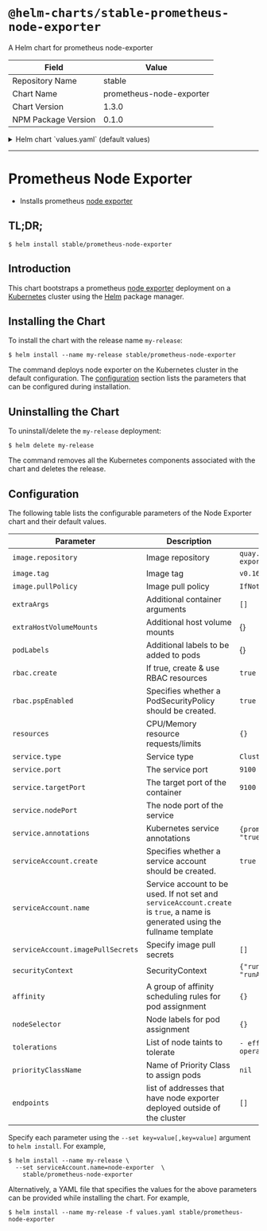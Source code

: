 # `@helm-charts/stable-prometheus-node-exporter`

A Helm chart for prometheus node-exporter

| Field               | Value                    |
| ------------------- | ------------------------ |
| Repository Name     | stable                   |
| Chart Name          | prometheus-node-exporter |
| Chart Version       | 1.3.0                    |
| NPM Package Version | 0.1.0                    |

<details>

<summary>Helm chart `values.yaml` (default values)</summary>

```yaml
# Default values for prometheus-node-exporter.
# This is a YAML-formatted file.
# Declare variables to be passed into your templates.
image:
  repository: quay.io/prometheus/node-exporter
  tag: v0.17.0
  pullPolicy: IfNotPresent

service:
  type: ClusterIP
  port: 9100
  targetPort: 9100
  nodePort:
  annotations:
    prometheus.io/scrape: 'true'

resources:
  {}
  # We usually recommend not to specify default resources and to leave this as a conscious
  # choice for the user. This also increases chances charts run on environments with little
  # resources, such as Minikube. If you do want to specify resources, uncomment the following
  # lines, adjust them as necessary, and remove the curly braces after 'resources:'.
  # limits:
  #   cpu: 200m
  #    memory: 50Mi
  # requests:
  #   cpu: 100m
  #   memory: 30Mi

serviceAccount:
  # Specifies whether a ServiceAccount should be created
  create: true
  # The name of the ServiceAccount to use.
  # If not set and create is true, a name is generated using the fullname template
  name:
  imagePullSecrets: []

securityContext:
  runAsNonRoot: true
  runAsUser: 65534

rbac:
  ## If true, create & use RBAC resources
  ##
  create: true
  ## If true, create & use Pod Security Policy resources
  ## https://kubernetes.io/docs/concepts/policy/pod-security-policy/
  pspEnabled: true

# for deployments that have node_exporter deployed outside of the cluster, list
# their addresses here
endpoints: []

## Assign a group of affinity scheduling rules
##
affinity: {}
#   nodeAffinity:
#     requiredDuringSchedulingIgnoredDuringExecution:
#       nodeSelectorTerms:
#         - matchFields:
#             - key: metadata.name
#               operator: In
#               values:
#                 - target-host-name

## Assign a nodeSelector if operating a hybrid cluster
##
nodeSelector: {}
#   beta.kubernetes.io/arch: amd64
#   beta.kubernetes.io/os: linux

tolerations:
  - effect: NoSchedule
    operator: Exists

## Assign a PriorityClassName to pods if set
# priorityClassName: ""

## Additional container arguments
##
extraArgs: {}
#   - --collector.diskstats.ignored-devices=^(ram|loop|fd|(h|s|v)d[a-z]|nvme\\d+n\\d+p)\\d+$

## Additional mounts from the host
##
extraHostVolumeMounts: {}
#  - name: <mountName>
#    hostPath: <hostPath>
#    mountPath: <mountPath>
#    readOnly: true|false
#    mountPropagation: None|HostToContainer|Bidirectional
```

</details>

---

# Prometheus Node Exporter

- Installs prometheus [node exporter](https://github.com/prometheus/node_exporter)

## TL;DR;

```console
$ helm install stable/prometheus-node-exporter
```

## Introduction

This chart bootstraps a prometheus [node exporter](http://github.com/prometheus/node_exporter) deployment on a [Kubernetes](http://kubernetes.io) cluster using the [Helm](https://helm.sh) package manager.

## Installing the Chart

To install the chart with the release name `my-release`:

```console
$ helm install --name my-release stable/prometheus-node-exporter
```

The command deploys node exporter on the Kubernetes cluster in the default configuration. The [configuration](#configuration) section lists the parameters that can be configured during installation.

## Uninstalling the Chart

To uninstall/delete the `my-release` deployment:

```console
$ helm delete my-release
```

The command removes all the Kubernetes components associated with the chart and deletes the release.

## Configuration

The following table lists the configurable parameters of the Node Exporter chart and their default values.

| Parameter                         | Description                                                                                                                   | Default                                      |     |
| --------------------------------- | ----------------------------------------------------------------------------------------------------------------------------- | -------------------------------------------- | --- |
| `image.repository`                | Image repository                                                                                                              | `quay.io/prometheus/node-exporter`           |     |
| `image.tag`                       | Image tag                                                                                                                     | `v0.16.0`                                    |     |
| `image.pullPolicy`                | Image pull policy                                                                                                             | `IfNotPresent`                               |     |
| `extraArgs`                       | Additional container arguments                                                                                                | `[]`                                         |     |
| `extraHostVolumeMounts`           | Additional host volume mounts                                                                                                 | {}                                           |     |
| `podLabels`                       | Additional labels to be added to pods                                                                                         | {}                                           |     |
| `rbac.create`                     | If true, create & use RBAC resources                                                                                          | `true`                                       |     |
| `rbac.pspEnabled`                 | Specifies whether a PodSecurityPolicy should be created.                                                                      | `true`                                       |     |
| `resources`                       | CPU/Memory resource requests/limits                                                                                           | `{}`                                         |     |
| `service.type`                    | Service type                                                                                                                  | `ClusterIP`                                  |     |
| `service.port`                    | The service port                                                                                                              | `9100`                                       |     |
| `service.targetPort`              | The target port of the container                                                                                              | `9100`                                       |     |
| `service.nodePort`                | The node port of the service                                                                                                  |                                              |     |
| `service.annotations`             | Kubernetes service annotations                                                                                                | `{prometheus.io/scrape: "true"}`             |     |
| `serviceAccount.create`           | Specifies whether a service account should be created.                                                                        | `true`                                       |     |
| `serviceAccount.name`             | Service account to be used. If not set and `serviceAccount.create` is `true`, a name is generated using the fullname template |                                              |     |
| `serviceAccount.imagePullSecrets` | Specify image pull secrets                                                                                                    | `[]`                                         |     |
| `securityContext`                 | SecurityContext                                                                                                               | `{"runAsNonRoot": true, "runAsUser": 65534}` |     |
| `affinity`                        | A group of affinity scheduling rules for pod assignment                                                                       | `{}`                                         |     |
| `nodeSelector`                    | Node labels for pod assignment                                                                                                | `{}`                                         |     |
| `tolerations`                     | List of node taints to tolerate                                                                                               | `- effect: NoSchedule operator: Exists`      |     |
| `priorityClassName`               | Name of Priority Class to assign pods                                                                                         | `nil`                                        |     |
| `endpoints`                       | list of addresses that have node exporter deployed outside of the cluster                                                     | `[]`                                         |     |

Specify each parameter using the `--set key=value[,key=value]` argument to `helm install`. For example,

```console
$ helm install --name my-release \
  --set serviceAccount.name=node-exporter  \
    stable/prometheus-node-exporter
```

Alternatively, a YAML file that specifies the values for the above parameters can be provided while installing the chart. For example,

```console
$ helm install --name my-release -f values.yaml stable/prometheus-node-exporter
```
